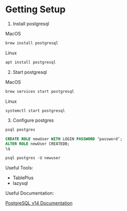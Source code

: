 # Getting Setup

1. Install postgresql

MacOS

```sh
brew install postgresql
```

Linux

```sh
apt install postgresql
```

2. Start postgresql

MacOS

```sh
brew services start postgresql
```

Linux

```sh
systemctl start postgresql
```

3. Configure postgres

```sh
psql postgres
```

```sql
CREATE ROLE newUser WITH LOGIN PASSWORD ‘password’;
ALTER ROLE newUser CREATEDB;
\q
```

```sql
psql postgres -U newuser
```

Useful Tools:

- TablePlus
- lazysql

Useful Documentation:

[PostgreSQL v14 Documentation](https://www.postgresql.org/docs/14/index.html)
